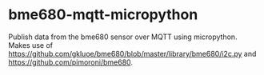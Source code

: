 # bme680-mqtt-micropython
Publish data from the bme680 sensor over MQTT using micropython. Makes use of https://github.com/gkluoe/bme680/blob/master/library/bme680/i2c.py
and https://github.com/pimoroni/bme680. 
